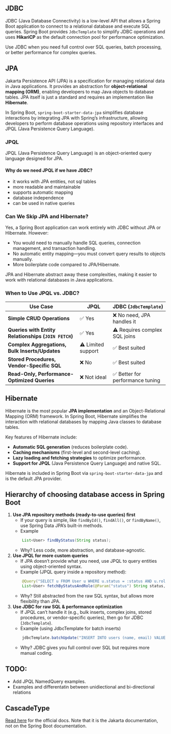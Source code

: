 ## JDBC

JDBC (Java Database Connectivity) is a low-level API that allows a Spring Boot application to connect to a relational database and execute SQL queries. Spring Boot provides `JdbcTemplate` to simplify JDBC operations and uses **HikariCP** as the default connection pool for performance optimization.

Use JDBC when you need full control over SQL queries, batch processing, or better performance for complex queries.

## JPA

Jakarta Persistence API (JPA) is a specification for managing relational data in Java applications. It provides an abstraction for **object-relational mapping (ORM)**, enabling developers to map Java objects to database tables. JPA itself is just a standard and requires an implementation like **Hibernate**.

In Spring Boot, `spring-boot-starter-data-jpa` simplifies database interactions by integrating JPA with Spring’s infrastructure, allowing developers to perform database operations using repository interfaces and JPQL (Java Persistence Query Language).

### JPQL

JPQL (Java Persistence Query Language) is an object-oriented query language designed for JPA.

#### Why do we need JPQL if we have JDBC?

- it works with JPA entities, not sql tables
- more readable and maintainable
- supports automatic mapping
- database independence
- can be used in native queries

### Can We Skip JPA and Hibernate?

Yes, a Spring Boot application can work entirely with JDBC without JPA or Hibernate. However:

- You would need to manually handle SQL queries, connection management, and transaction handling.
- No automatic entity mapping—you must convert query results to objects manually.
- More boilerplate code compared to JPA/Hibernate.

JPA and Hibernate abstract away these complexities, making it easier to work with relational databases in Java applications.

### When to Use JPQL vs. JDBC?

| Use Case                                             | JPQL               | JDBC (`JdbcTemplate`)            |
| ---------------------------------------------------- | ------------------ | -------------------------------- |
| **Simple CRUD Operations**                           | ✅ Yes             | ❌ No need, JPA handles it       |
| **Queries with Entity Relationships (`JOIN FETCH`)** | ✅ Yes             | ⚠️ Requires complex SQL joins    |
| **Complex Aggregations, Bulk Inserts/Updates**       | ⚠️ Limited support | ✅ Best suited                   |
| **Stored Procedures, Vendor-Specific SQL**           | ❌ No              | ✅ Best suited                   |
| **Read-Only, Performance-Optimized Queries**         | ❌ Not ideal       | ✅ Better for performance tuning |

## Hibernate

Hibernate is the most popular **JPA implementation** and an Object-Relational Mapping (ORM) framework. In Spring Boot, Hibernate simplifies the interaction with relational databases by mapping Java classes to database tables.

Key features of Hibernate include:

- **Automatic SQL generation** (reduces boilerplate code).
- **Caching mechanisms** (first-level and second-level caching).
- **Lazy loading and fetching strategies** to optimize performance.
- **Support for JPQL** (Java Persistence Query Language) and native SQL.

Hibernate is included in Spring Boot via `spring-boot-starter-data-jpa` and is the default JPA provider.

## Hierarchy of choosing database access in Spring Boot

1. **Use JPA repository methods (ready-to-use queries) first**
   - If your query is simple, like `findById()`, `findAll()`, or `findByName()`, use Spring Data JPA’s built-in methods.
   - Example
   ```java
       List<User> findByStatus(String status);
   ```
   - Why? Less code, more abstraction, and database-agnostic.
2. **Use JPQL for more custom queries**
   - If JPA doesn’t provide what you need, use JPQL to query entities using object-oriented syntax.
   - Example (JPQL query inside a repository method):
   ```java
       @Query("SELECT u FROM User u WHERE u.status = :status AND u.role = :role")
       List<User> fetchByStatusAndRole(@Param("status") String status, @Param("role") String role);
   ```
   - Why? Still abstracted from the raw SQL syntax, but allows more flexibility than JPA.
3. **Use JDBC for raw SQL & performance optimization**
   - If JPQL can’t handle it (e.g., bulk inserts, complex joins, stored procedures, or vendor-specific queries), then go for JDBC (`JdbcTemplate`).
   - Example (using JdbcTemplate for batch inserts)
   ```java
       jdbcTemplate.batchUpdate("INSERT INTO users (name, email) VALUES (?, ?)", userList);
   ```
   - Why? JDBC gives you full control over SQL but requires more manual coding.

## TODO:

- Add JPQL NamedQuery examples.
- Examples and differentatin between unidiectional and bi-directional relations

## CascadeType

[Read here](https://jakarta.ee/specifications/persistence/2.2/apidocs/javax/persistence/cascadetype) for the official docs. Note that it is the Jakarta documentation, not on the Spring Boot documentation.
